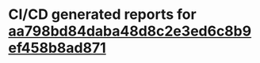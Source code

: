 # CI/CD generated reports for [aa798bd84daba48d8c2e3ed6c8b9ef458b8ad871](https://github.com/hydephp/develop/commit/aa798bd84daba48d8c2e3ed6c8b9ef458b8ad871)
